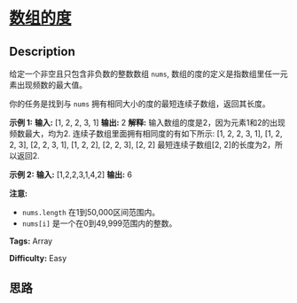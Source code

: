 # [数组的度][title]

## Description

给定一个非空且只包含非负数的整数数组 `nums`, 数组的度的定义是指数组里任一元素出现频数的最大值。

你的任务是找到与 `nums` 拥有相同大小的度的最短连续子数组，返回其长度。

**示例 1:**
            **输入:** [1, 2, 2, 3, 1]    **输出:** 2    **解释:**     输入数组的度是2，因为元素1和2的出现频数最大，均为2.    连续子数组里面拥有相同度的有如下所示:    [1, 2, 2, 3, 1], [1, 2, 2, 3], [2, 2, 3, 1], [1, 2, 2], [2, 2, 3], [2, 2]    最短连续子数组[2, 2]的长度为2，所以返回2.    

**示例 2:**
            **输入:** [1,2,2,3,1,4,2]    **输出:** 6    

**注意:**

  * `nums.length` 在1到50,000区间范围内。
  * `nums[i]` 是一个在0到49,999范围内的整数。


**Tags:** Array

**Difficulty:** Easy

## 思路

[title]: https://leetcode-cn.com/problems/degree-of-an-array
